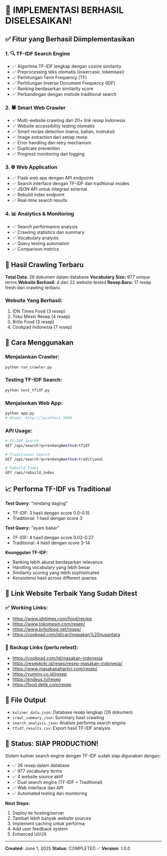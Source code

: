 # 🎉 IMPLEMENTASI BERHASIL DISELESAIKAN!

## ✅ Fitur yang Berhasil Diimplementasikan

### 1. 🔍 **TF-IDF Search Engine**
- ✅ Algoritma TF-IDF lengkap dengan cosine similarity
- ✅ Preprocessing teks otomatis (lowercase, tokenisasi)
- ✅ Perhitungan Term Frequency (TF)
- ✅ Perhitungan Inverse Document Frequency (IDF)
- ✅ Ranking berdasarkan similarity score
- ✅ Perbandingan dengan metode traditional search

### 2. 🕷️ **Smart Web Crawler**
- ✅ Multi-website crawling dari 20+ link resep Indonesia
- ✅ Website accessibility testing otomatis
- ✅ Smart recipe detection (nama, bahan, instruksi)
- ✅ Image extraction dari setiap resep
- ✅ Error handling dan retry mechanism
- ✅ Duplicate prevention
- ✅ Progress monitoring dan logging

### 3. 🌐 **Web Application**
- ✅ Flask web app dengan API endpoints
- ✅ Search interface dengan TF-IDF dan traditional modes
- ✅ JSON API untuk integrasi external
- ✅ Rebuild index endpoint
- ✅ Real-time search results

### 4. 📊 **Analytics & Monitoring**
- ✅ Search performance analysis
- ✅ Crawling statistics dan summary
- ✅ Vocabulary analysis
- ✅ Query testing automation
- ✅ Comparison metrics

## 🔢 Hasil Crawling Terbaru

**Total Data:** 26 dokumen dalam database
**Vocabulary Size:** 977 unique terms
**Website Berhasil:** 4 dari 22 website tested
**Resep Baru:** 17 resep fresh dari crawling terbaru

### Website Yang Berhasil:
1. IDN Times Food (3 resep)
2. Toko Mesin Resep (4 resep) 
3. Brilio Food (3 resep)
4. Cookpad Indonesia (7 resep)

## 🚀 Cara Menggunakan

### Menjalankan Crawler:
```bash
python run_crawler.py
```

### Testing TF-IDF Search:
```bash
python test_tfidf.py
```

### Menjalankan Web App:
```bash
python app.py
# Akses: http://localhost:5000
```

### API Usage:
```bash
# TF-IDF Search
GET /api/search?q=rendang&method=tfidf

# Traditional Search  
GET /api/search?q=rendang&method=traditional

# Rebuild Index
GET /api/rebuild_index
```

## 📈 Performa TF-IDF vs Traditional

**Test Query:** "rendang daging"
- TF-IDF: 3 hasil dengan score 0.0-0.15
- Traditional: 1 hasil dengan score 3

**Test Query:** "ayam bakar"  
- TF-IDF: 4 hasil dengan score 0.02-0.27
- Traditional: 4 hasil dengan score 3-14

**Keunggulan TF-IDF:**
- Ranking lebih akurat berdasarkan relevance
- Handling vocabulary yang lebih besar
- Similarity scoring yang lebih sophisticated
- Konsistensi hasil across different queries

## 🎯 Link Website Terbaik Yang Sudah Ditest

### ✅ **Working Links:**
- https://www.idntimes.com/food/recipe
- https://www.tokomesin.com/resep/
- https://www.briliofood.net/resep/
- https://cookpad.com/id/cari/masakan%20nusantara

### 🔄 **Backup Links (perlu retest):**
- https://cookpad.com/id/masakan-indonesia
- https://resepkoki.id/resep/resep-masakan-indonesia/
- https://www.masakapahariini.com/resep/
- https://yummy.co.id/resep
- https://endeus.tv/resep
- https://food.detik.com/resep

## 📁 File Output

- `kuliner_data.json`: Database resep lengkap (26 dokumen)
- `crawl_summary.json`: Summary hasil crawling
- `search_analysis.json`: Analisis performa search engine
- `tfidf_results.csv`: Export hasil TF-IDF analysis

## 🎉 Status: SIAP PRODUCTION!

Sistem kuliner search engine dengan TF-IDF sudah siap digunakan dengan:
- ✅ 26 resep dalam database
- ✅ 977 vocabulary terms
- ✅ 4 website source aktif
- ✅ Dual search engine (TF-IDF + Traditional)
- ✅ Web interface dan API
- ✅ Automated testing dan monitoring

**Next Steps:**
1. Deploy ke hosting/server
2. Tambah lebih banyak website sources
3. Implement caching untuk performa
4. Add user feedback system
5. Enhanced UI/UX

---
**Created:** June 1, 2025
**Status:** COMPLETED ✅
**Version:** 1.0.0
